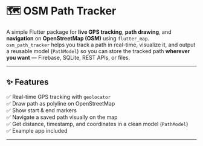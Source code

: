 # 🗺️ OSM Path Tracker

A simple Flutter package for **live GPS tracking**, **path drawing**, and **navigation** on **OpenStreetMap (OSM)** using `flutter_map`.  
`osm_path_tracker` helps you track a path in real-time, visualize it, and output a reusable model (`PathModel`) so you can store the tracked path **wherever you want** — Firebase, SQLite, REST APIs, or files.

---

## ✨ Features

✅ Real-time GPS tracking with `geolocator`  
✅ Draw path as polyline on OpenStreetMap  
✅ Show start & end markers  
✅ Navigate a saved path visually on the map  
✅ Get distance, timestamp, and coordinates in a clean model (`PathModel`)  
✅ Example app included

---

